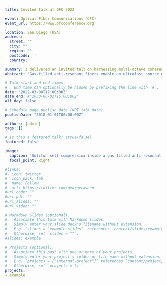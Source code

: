 ```yaml
---
title: Invited talk at OFC 2022

event: Optical Fiber Communications (OFC)
event_url: https://www.ofcconference.org

location: San Diego (USA)
address:
  street: ""
  city: ""
  region: ""
  postcode: ''
  country:

summary: I delivered an invited talk on harnessing multi-octave coherent light using hollow anti-resonant fibres.
abstract: "Gas-filled anti-resonant fibers enable an ultrafast source of phase-stable waveforms with tunable ultra-broadband spectrum spanning from the ultraviolet to the terahertz. The system features higher brightness than synchrotrons, opening horizons in spectroscopy and strong-field physics."

# Talk start and end times.
#   End time can optionally be hidden by prefixing the line with `#`.
date: "2022-03-08T17:00:00Z"
date_end: #"2030-06-01T15:00:00Z"
all_day: false

# Schedule page publish date (NOT talk date).
publishDate: "2018-01-01T00:00:00Z"

authors: [admin]
tags: []

# Is this a featured talk? (true/false)
featured: false

image:
  caption: 'Soliton self-compression inside a gas-filled anti-resonant fibre'
  focal_point: Right

#links:
#- icon: twitter
#  icon_pack: fab
#  name: Follow
#  url: https://twitter.com/georgecushen
#url_code: ""
#url_pdf: ""
#url_slides: ""
#url_video: ""

# Markdown Slides (optional).
#   Associate this talk with Markdown slides.
#   Simply enter your slide deck's filename without extension.
#   E.g. `slides = "example-slides"` references `content/slides/example-slides.md`.
#   Otherwise, set `slides = ""`.
#slides: example

# Projects (optional).
#   Associate this post with one or more of your projects.
#   Simply enter your project's folder or file name without extension.
#   E.g. `projects = ["internal-project"]` references `content/project/deep-learning/index.md`.
#   Otherwise, set `projects = []`.
projects:
- example
---
```


